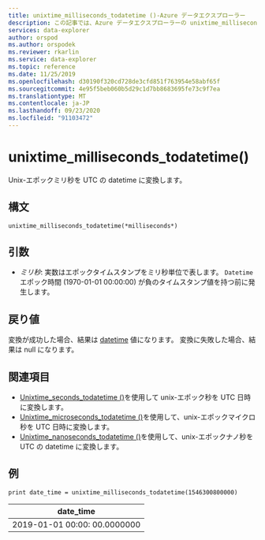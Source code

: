 ```yaml
---
title: unixtime_milliseconds_todatetime ()-Azure データエクスプローラー
description: この記事では、Azure データエクスプローラーの unixtime_milliseconds_todatetime () について説明します。
services: data-explorer
author: orspod
ms.author: orspodek
ms.reviewer: rkarlin
ms.service: data-explorer
ms.topic: reference
ms.date: 11/25/2019
ms.openlocfilehash: d30190f320cd728de3cfd851f763954e58abf65f
ms.sourcegitcommit: 4e95f5beb060b5d29c1d7bb8683695fe73c9f7ea
ms.translationtype: MT
ms.contentlocale: ja-JP
ms.lasthandoff: 09/23/2020
ms.locfileid: "91103472"
---
```

# <a name="unixtime_milliseconds_todatetime"></a>unixtime_milliseconds_todatetime()

Unix-エポックミリ秒を UTC の datetime に変換します。

## <a name="syntax"></a>構文

`unixtime_milliseconds_todatetime(*milliseconds*)`

## <a name="arguments"></a>引数

* *ミリ秒*: 実数はエポックタイムスタンプをミリ秒単位で表します。 `Datetime` エポック時間 (1970-01-01 00:00:00) が負のタイムスタンプ値を持つ前に発生します。

## <a name="returns"></a>戻り値

変換が成功した場合、結果は [datetime](./scalar-data-types/datetime.md) 値になります。 変換に失敗した場合、結果は null になります。

## <a name="see-also"></a>関連項目

* [Unixtime_seconds_todatetime ()](unixtime-seconds-todatetimefunction.md)を使用して unix-エポック秒を UTC 日時に変換します。
* [Unixtime_microseconds_todatetime ()](unixtime-microseconds-todatetimefunction.md)を使用して、unix-エポックマイクロ秒を UTC 日時に変換します。
* [Unixtime_nanoseconds_todatetime ()](unixtime-nanoseconds-todatetimefunction.md)を使用して、unix-エポックナノ秒を UTC の datetime に変換します。

## <a name="example"></a>例

<!-- csl: https://help.kusto.windows.net/Samples  -->
```kusto
print date_time = unixtime_milliseconds_todatetime(1546300800000)
```

|date_time|
|---|
|2019-01-01 00:00: 00.0000000|
